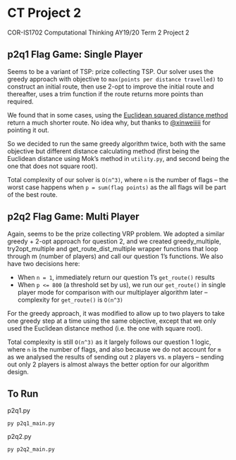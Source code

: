 # CT Project 2

COR-IS1702 Computational Thinking AY19/20 Term 2 Project 2

## p2q1 Flag Game: Single Player

Seems to be a variant of TSP: prize collecting TSP. Our solver uses the greedy approach with objective to `max(points per distance travelled)` to construct an initial route, then use 2-opt to improve the initial route and thereafter, uses a trim function if the route returns more points than required.

We found that in some cases, using the [Euclidean squared distance method](http://theory.stanford.edu/~amitp/GameProgramming/Heuristics.html#euclidean-distance-squared) return a much shorter route. No idea why, but thanks to [@xinweiiiii](https://github.com/xinweiiiii) for pointing it out.

So we decided to run the same greedy algorithm twice, both with the same objective but different distance calculating method (first being the Euclidean distance using Mok’s method in `utility.py`, and second being the one that does not square root).

Total complexity of our solver is `O(n^3)`, where `n` is the number of flags – the worst case happens when `p = sum(flag points)` as the all flags will be part of the best route.

## p2q2 Flag Game: Multi Player

Again, seems to be the prize collecting VRP problem. We adopted a similar greedy + 2-opt approach for question 2, and we created greedy_multiple, try2opt_multiple and get_route_dist_multiple wrapper functions that loop through m (number of players) and call our question 1’s functions. We also have two decisions here:

- When `n = 1`, immediately return our question 1’s `get_route()` results
- When `p <= 800` (a threshold set by us), we run our `get_route()` in single player mode for comparison with our multiplayer algorithm later – complexity for `get_route()` is `O(n^3)`

For the greedy approach, it was modified to allow up to two players to take one greedy step at a time using the same objective, except that we only used the Euclidean distance method (i.e. the one with square root).

Total complexity is still `O(n^3)` as it largely follows our question 1 logic, where `n` is the number of flags, and also because we do not account for `m` as we analysed the results of sending out `2` players vs. `m` players – sending out only 2 players is almost always the better option for our algorithm design.

## To Run
p2q1.py
```
py p2q1_main.py
```

p2q2.py
```
py p2q2_main.py
```
